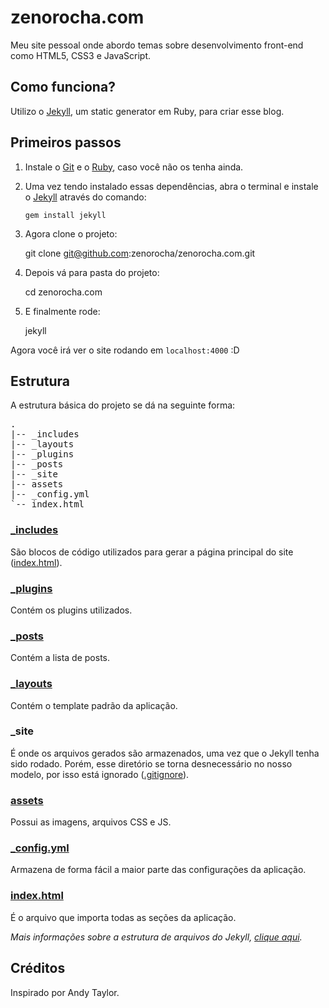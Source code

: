 # zenorocha.com

Meu site pessoal onde abordo temas sobre desenvolvimento front-end como HTML5, CSS3 e JavaScript.

## Como funciona?

Utilizo o [Jekyll](http://jekyllrb.com/), um static generator em Ruby, para criar esse blog.

## Primeiros passos

1. Instale o [Git](http://git-scm.com/downloads) e o [Ruby](http://www.ruby-lang.org/pt/downloads/), caso você não os tenha ainda.

2. Uma vez tendo instalado essas dependências, abra o terminal e instale o [Jekyll](http://jekyllrb.com/) através do comando:

    ```
    gem install jekyll
    ```

3. Agora clone o projeto:

    git clone git@github.com:zenorocha/zenorocha.com.git

4. Depois vá para pasta do projeto:

    cd zenorocha.com

5. E finalmente rode:

    jekyll

Agora você irá ver o site rodando em `localhost:4000` :D

## Estrutura

A estrutura básica do projeto se dá na seguinte forma:

<pre>
.
|-- _includes
|-- _layouts
|-- _plugins
|-- _posts
|-- _site
|-- assets
|-- _config.yml
`-- index.html
</pre>

### [_includes](https://github.com/zenorocha/blog/tree/master/_includes)

São blocos de código utilizados para gerar a página principal do site ([index.html](https://github.com/zenorocha/blog/blob/master/index.html)).

### [_plugins](https://github.com/zenorocha/blog/tree/master/_plugins)

Contém os plugins utilizados.

### [_posts](https://github.com/zenorocha/blog/tree/master/_posts)

Contém a lista de posts.

### [_layouts](https://github.com/zenorocha/blog/tree/master/_layouts)

Contém o template padrão da aplicação.

### _site

É onde os arquivos gerados são armazenados, uma vez que o Jekyll tenha sido rodado. Porém, esse diretório se torna desnecessário no nosso modelo, por isso está ignorado ([.gitignore](https://github.com/zenorocha/blog/blob/master/.gitignore)).

### [assets](https://github.com/zenorocha/blog/tree/master/assets)

Possui as imagens, arquivos CSS e JS.

### [_config.yml](https://github.com/zenorocha/blog/blob/master/_config.yml)

Armazena de forma fácil a maior parte das configurações da aplicação.

### [index.html](https://github.com/zenorocha/blog/blob/master/index.html)

É o arquivo que importa todas as seções da aplicação.

*Mais informações sobre a estrutura de arquivos do Jekyll, [clique aqui](https://github.com/mojombo/jekyll/wiki/Usage).*

## Créditos

Inspirado por Andy Taylor.
